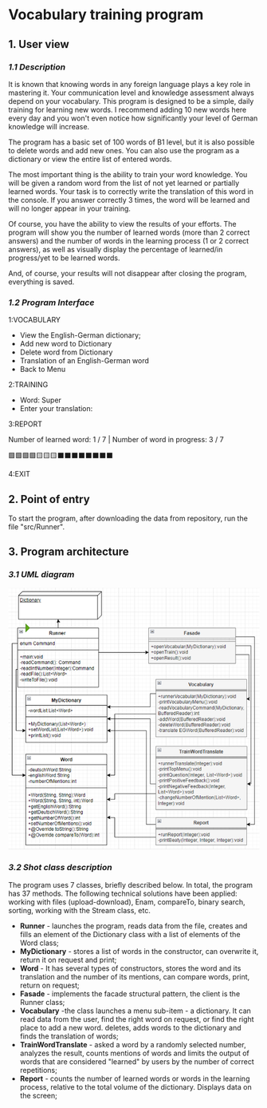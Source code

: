 # Vocabulary training program

## 1. User view

### ***1.1 Description***

It is known that knowing words in any foreign language plays a key role in mastering it. Your
communication level and knowledge assessment always depend on your vocabulary. This program is
designed to be a simple, daily training for learning new words. I recommend adding 10 new words here
every day and you won't even notice how significantly your level of German knowledge will increase.

The program has a basic set of 100 words of B1 level, but it is also possible to delete words and
add new ones. You can also use the program as a dictionary or view the entire list of entered words.

The most important thing is the ability to train your word knowledge. You will be given a random
word from the list of not yet learned or partially learned words. Your task is to correctly write
the translation of this word in the console. If you answer correctly 3 times, the word will be
learned and will no longer appear in your training.

Of course, you have the ability to view the results of your efforts. The program will show you the
number of learned words (more than 2 correct answers) and the number of words in the learning
process (1 or 2 correct answers), as well as visually display the percentage of learned/in
progress/yet to be learned words.

And, of course, your results will not disappear after closing the program, everything is saved.

### ***1.2 Program Interface***

1:VOCABULARY

* View the English-German dictionary;
* Add new word to Dictionary
* Delete word from Dictionary
* Translation of an English-German word
* Back to Menu

2:TRAINING

* Word: Super
* Enter your translation:

3:REPORT

Number of learned word: 1 / 7 |
Number of word in progress: 3 / 7

🟩🟩🟩🟩🟨🟨🟨⬛⬛⬛⬛⬛⬛⬛⬛

4:EXIT
## 2. Point of entry
To start the program, after downloading the data from repository, run the file "src/Runner".

## 3. Program architecture

### ***3.1 UML diagram***

![program architecture, interaction between classes](https://github.com/NesterovAlexsey/Project3JavaBasicCourse/blob/main/ProjectStruction.png)

### ***3.2 Shot class description***
The program uses 7 classes, briefly described below. In total, the program has 37 methods. 
The following technical solutions have been applied: working with files (upload-download), 
Enam, compareTo, binary search, sorting, working with the Stream class, etc.
* __Runner__ - launches the program, reads data from the file, 
creates and fills an element of the Dictionary class with a list of elements of the Word class;
* __MyDictionary__ - stores a list of words in the constructor, can overwrite it, 
return it on request and print;
* __Word__ - It has several types of constructors, 
stores the word and its translation and the number of its mentions, can compare words, print, 
return on request;
* __Fasade__ - implements the facade structural pattern, the client is the Runner class;
* __Vocabulary__ -the class launches a menu sub-item - a dictionary. It can read data from the user,
find the right word on request, or find the right place to add a new word. deletes, 
adds words to the dictionary and finds the translation of words;
* __TrainWordTranslate__ - asked a word by a randomly selected number, analyzes the result, 
counts mentions of words and limits the output of words that are considered "learned" by users by 
the number of correct repetitions;
* __Report__ - counts the number of learned words or words in the learning process, relative to 
the total volume of the dictionary. Displays data on the screen;
